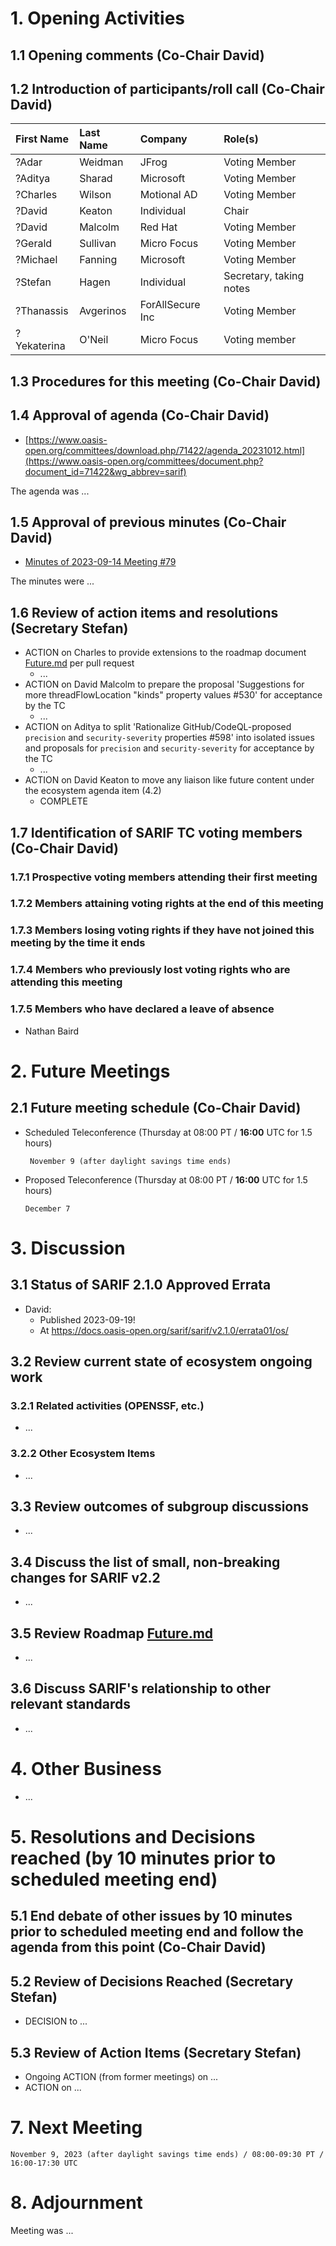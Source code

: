 # 1. Opening Activities

## 1.1 Opening comments (Co-Chair David)

## 1.2 Introduction of participants/roll call (Co-Chair David)

| First Name | Last Name | Company           | Role(s)                 |
|:-----------|:----------|:------------------|:------------------------|
| ?Adar       | Weidman   | JFrog             | Voting Member           |
| ?Aditya     | Sharad    | Microsoft         | Voting Member           |
| ?Charles    | Wilson    | Motional AD       | Voting Member           |
| ?David      | Keaton    | Individual        | Chair                   |
| ?David      | Malcolm   | Red Hat           | Voting Member           |
| ?Gerald     | Sullivan  | Micro Focus       | Voting Member           |
| ?Michael    | Fanning   | Microsoft         | Voting Member           |
| ?Stefan     | Hagen     | Individual        | Secretary, taking notes |
| ?Thanassis  | Avgerinos | ForAllSecure Inc  | Voting Member           |
| ?Yekaterina | O'Neil    | Micro Focus       | Voting member           |

## 1.3 Procedures for this meeting (Co-Chair David)

## 1.4 Approval of agenda (Co-Chair David)

* [https://www.oasis-open.org/committees/download.php/71422/agenda_20231012.html](https://www.oasis-open.org/committees/document.php?document_id=71422&wg_abbrev=sarif)

The agenda was ...

## 1.5 Approval of previous minutes (Co-Chair David)

* [Minutes of 2023-09-14 Meeting #79](https://www.oasis-open.org/committees/document.php?document_id=71338&wg_abbrev=sarif)

The minutes were ...

## 1.6 Review of action items and resolutions (Secretary Stefan)

* ACTION on Charles to provide extensions to the roadmap document [Future.md](https://github.com/oasis-tcs/sarif-spec/blob/main/Future.md) per pull request
  * ... 
* ACTION on David Malcolm to prepare the proposal 'Suggestions for more threadFlowLocation "kinds" property values #530' for acceptance by the TC
  * ... 
* ACTION on Aditya to split 'Rationalize GitHub/CodeQL-proposed `precision` and `security-severity` properties #598' into isolated issues and proposals for `precision` and `security-severity` for acceptance by the TC
  * ...
* ACTION on David Keaton to move any liaison like future content under the ecosystem agenda item (4.2)
  * COMPLETE 

## 1.7 Identification of SARIF TC voting members (Co-Chair David)

### 1.7.1 Prospective voting members attending their first meeting

### 1.7.2 Members attaining voting rights at the end of this meeting

### 1.7.3 Members losing voting rights if they have not joined this meeting by the time it ends

### 1.7.4 Members who previously lost voting rights who are attending this meeting

### 1.7.5 Members who have declared a leave of absence

* Nathan Baird

# 2. Future Meetings

## 2.1 Future meeting schedule (Co-Chair David)

- Scheduled Teleconference (Thursday at 08:00 PT / **16:00** UTC for 1.5 hours)
    ```
     November 9 (after daylight savings time ends)
    ```
- Proposed Teleconference (Thursday at 08:00 PT / **16:00** UTC for 1.5 hours)
    ```
    December 7
    ```

# 3. Discussion

## 3.1 Status of SARIF 2.1.0 Approved Errata

* David:
  * Published 2023-09-19! 
  * At <https://docs.oasis-open.org/sarif/sarif/v2.1.0/errata01/os/>

## 3.2 Review current state of ecosystem ongoing work

### 3.2.1 Related activities (OPENSSF, etc.)

* ...

### 3.2.2 Other Ecosystem Items

* ...

## 3.3 Review outcomes of subgroup discussions

* ...

## 3.4 Discuss the list of small, non-breaking changes for SARIF v2.2

* ...

## 3.5 Review Roadmap [Future.md](https://github.com/oasis-tcs/sarif-spec/blob/main/Future.md)

* ...

## 3.6 Discuss SARIF's relationship to other relevant standards

* ...

# 4. Other Business

* ...

# 5. Resolutions and Decisions reached (by 10 minutes prior to scheduled meeting end)

## 5.1 End debate of other issues by 10 minutes prior to scheduled meeting end and follow the agenda from this point (Co-Chair David)

## 5.2 Review of Decisions Reached (Secretary Stefan)

* DECISION to ...

## 5.3 Review of Action Items (Secretary Stefan)

* Ongoing ACTION (from former meetings) on ...
* ACTION on ...

# 7. Next Meeting

  ```
  November 9, 2023 (after daylight savings time ends) / 08:00-09:30 PT / 16:00-17:30 UTC
  ```

# 8. Adjournment

Meeting was ...
